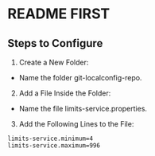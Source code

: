 # README FIRST

## Steps to Configure
1. Create a New Folder:
- Name the folder git-localconfig-repo.

2. Add a File Inside the Folder:
- Name the file limits-service.properties.

3. Add the Following Lines to the File:

```
limits-service.minimum=4
limits-service.maximum=996
```
